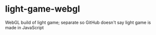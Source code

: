 # light-game-webgl
WebGL build of light game; separate so GitHub doesn't say light game is made in JavaScript
